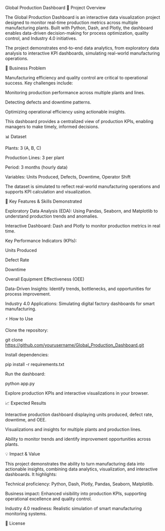 Global Production Dashboard
🚀 Project Overview

The Global Production Dashboard is an interactive data visualization project designed to monitor real-time production metrics across multiple manufacturing plants. Built with Python, Dash, and Plotly, the dashboard enables data-driven decision-making for process optimization, quality control, and Industry 4.0 initiatives.

The project demonstrates end-to-end data analytics, from exploratory data analysis to interactive KPI dashboards, simulating real-world manufacturing operations.

🎯 Business Problem

Manufacturing efficiency and quality control are critical to operational success. Key challenges include:

Monitoring production performance across multiple plants and lines.

Detecting defects and downtime patterns.

Optimizing operational efficiency using actionable insights.

This dashboard provides a centralized view of production KPIs, enabling managers to make timely, informed decisions.

📊 Dataset

Plants: 3 (A, B, C)

Production Lines: 3 per plant

Period: 3 months (hourly data)

Variables: Units Produced, Defects, Downtime, Operator Shift

The dataset is simulated to reflect real-world manufacturing operations and supports KPI calculation and visualization.

🔧 Key Features & Skills Demonstrated

Exploratory Data Analysis (EDA): Using Pandas, Seaborn, and Matplotlib to understand production trends and anomalies.

Interactive Dashboard: Dash and Plotly to monitor production metrics in real time.

Key Performance Indicators (KPIs):

Units Produced

Defect Rate

Downtime

Overall Equipment Effectiveness (OEE)

Data-Driven Insights: Identify trends, bottlenecks, and opportunities for process improvement.

Industry 4.0 Applications: Simulating digital factory dashboards for smart manufacturing.

⚡ How to Use

Clone the repository:

git clone https://github.com/yourusername/Global_Production_Dashboard.git


Install dependencies:

pip install -r requirements.txt


Run the dashboard:

python app.py


Explore production KPIs and interactive visualizations in your browser.

📈 Expected Results

Interactive production dashboard displaying units produced, defect rate, downtime, and OEE.

Visualizations and insights for multiple plants and production lines.

Ability to monitor trends and identify improvement opportunities across plants.

💡 Impact & Value

This project demonstrates the ability to turn manufacturing data into actionable insights, combining data analytics, visualization, and interactive dashboards. It highlights:

Technical proficiency: Python, Dash, Plotly, Pandas, Seaborn, Matplotlib.

Business impact: Enhanced visibility into production KPIs, supporting operational excellence and quality control.

Industry 4.0 readiness: Realistic simulation of smart manufacturing monitoring systems.

📝 License
